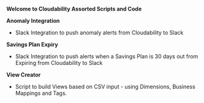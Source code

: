 **Welcome to Cloudability Assorted Scripts and Code**

**Anomaly Integration**
- Slack Integration to push anomaly alerts from Cloudability to Slack

**Savings Plan Expiry**
- Slack Integration to push alerts when a Savings Plan is 30 days out from Expiring from Cloudability to Slack

**View Creator**
- Script to build Views based on CSV input - using Dimensions, Business Mappings and Tags. 
